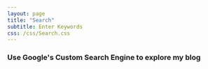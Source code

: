 ```yaml
---
layout: page
title: "Search"
subtitle: Enter Keywords
css: /css/Search.css
---
```


### Use Google's Custom Search Engine to explore my blog

<div id="google-custom-search">
<script>
  (function() {
    var cx = '003037785403425227493:tab9sattetg';
    var gcse = document.createElement('script');
    gcse.type = 'text/javascript';
    gcse.async = true;
    gcse.src = 'https://cse.google.com/cse.js?cx=' + cx;
    var s = document.getElementsByTagName('script')[0];
    s.parentNode.insertBefore(gcse, s);
  })();
</script>
<gcse:searchbox></gcse:searchbox>
<gcse:searchresults></gcse:searchresults>
<!--<script async src="https://cse.google.com/cse.js?cx=003037785403425227493:tab9sattetg"></script>-->
<!--<div class="gcse-search"></div>
<gcse:searchbox></gcse:searchbox>
<gcse:searchresults></gcse:searchresults>-->
</div>
